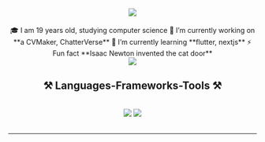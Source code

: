 <h1 align="center">
    <img src="https://readme-typing-svg.herokuapp.com/?font=Righteous&size=35&center=true&vCenter=true&width=500&height=70&duration=4000&lines=Hi+There!+👋;+I'm+Eliso!;" />
</h1>

<div align="center">
🎓 I am 19 years old, studying computer science
🔭 I’m currently working on **a CVMaker, ChatterVerse**
🌱 I’m currently learning **flutter, nextjs**
⚡ Fun fact **Isaac Newton invented the cat door**
</div>

 <div align="center"> 
  <a href="https://www.linkedin.com/in/eliso-saladze-45892622a/" target="_blank">
    <img src="https://img.shields.io/badge/LinkedIn-0077B5?style=for-the-badge&logo=linkedin&logoColor=white" target="_blank" />
  </a>
</div>

<h2 align="center">⚒️ Languages-Frameworks-Tools ⚒️</h2>
<br/>
<div align="center">
    <img src="https://skillicons.dev/icons?i=react,mui,html,css,vscode,github,tailwind,git,firebase" />
    <img src="https://skillicons.dev/icons?i=javascript,typescript,cpp,dart" /><br>
</div>

<br/>
<hr/>


